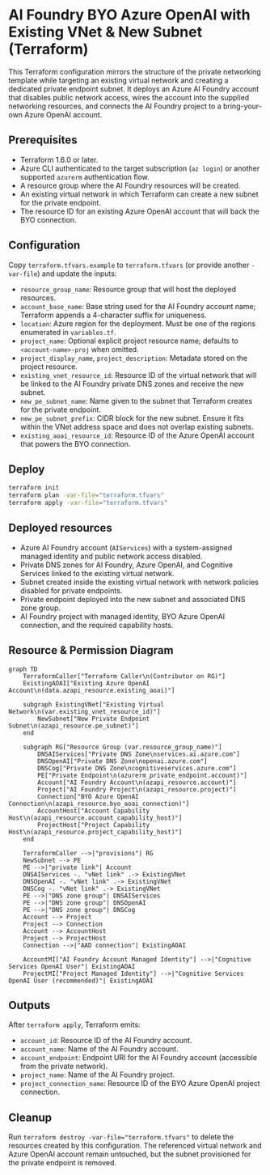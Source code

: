 # AI Foundry BYO Azure OpenAI with Existing VNet & New Subnet (Terraform)

This Terraform configuration mirrors the structure of the private networking template while targeting an existing virtual network and creating a dedicated private endpoint subnet. It deploys an Azure AI Foundry account that disables public network access, wires the account into the supplied networking resources, and connects the AI Foundry project to a bring-your-own Azure OpenAI account.

## Prerequisites

- Terraform 1.6.0 or later.
- Azure CLI authenticated to the target subscription (`az login`) or another supported `azurerm` authentication flow.
- A resource group where the AI Foundry resources will be created.
- An existing virtual network in which Terraform can create a new subnet for the private endpoint.
- The resource ID for an existing Azure OpenAI account that will back the BYO connection.

## Configuration

Copy `terraform.tfvars.example` to `terraform.tfvars` (or provide another `-var-file`) and update the inputs:

- `resource_group_name`: Resource group that will host the deployed resources.
- `account_base_name`: Base string used for the AI Foundry account name; Terraform appends a 4-character suffix for uniqueness.
- `location`: Azure region for the deployment. Must be one of the regions enumerated in `variables.tf`.
- `project_name`: Optional explicit project resource name; defaults to `<account-name>-proj` when omitted.
- `project_display_name`, `project_description`: Metadata stored on the project resource.
- `existing_vnet_resource_id`: Resource ID of the virtual network that will be linked to the AI Foundry private DNS zones and receive the new subnet.
- `new_pe_subnet_name`: Name given to the subnet that Terraform creates for the private endpoint.
- `new_pe_subnet_prefix`: CIDR block for the new subnet. Ensure it fits within the VNet address space and does not overlap existing subnets.
- `existing_aoai_resource_id`: Resource ID of the Azure OpenAI account that powers the BYO connection.

## Deploy

```bash
terraform init
terraform plan -var-file="terraform.tfvars"
terraform apply -var-file="terraform.tfvars"
```

## Deployed resources

- Azure AI Foundry account (`AIServices`) with a system-assigned managed identity and public network access disabled.
- Private DNS zones for AI Foundry, Azure OpenAI, and Cognitive Services linked to the existing virtual network.
- Subnet created inside the existing virtual network with network policies disabled for private endpoints.
- Private endpoint deployed into the new subnet and associated DNS zone group.
- AI Foundry project with managed identity, BYO Azure OpenAI connection, and the required capability hosts.

## Resource & Permission Diagram

```mermaid
graph TD
    TerraformCaller["Terraform Caller\n(Contributor on RG)"]
    ExistingAOAI["Existing Azure OpenAI Account\n(data.azapi_resource.existing_aoai)"]

    subgraph ExistingVNet["Existing Virtual Network\n(var.existing_vnet_resource_id)"]
        NewSubnet["New Private Endpoint Subnet\n(azapi_resource.pe_subnet)"]
    end

    subgraph RG["Resource Group (var.resource_group_name)"]
        DNSAIServices["Private DNS Zone\nservices.ai.azure.com"]
        DNSOpenAI["Private DNS Zone\nopenai.azure.com"]
        DNSCog["Private DNS Zone\ncognitiveservices.azure.com"]
        PE["Private Endpoint\n(azurerm_private_endpoint.account)"]
        Account["AI Foundry Account\n(azapi_resource.account)"]
        Project["AI Foundry Project\n(azapi_resource.project)"]
        Connection["BYO Azure OpenAI Connection\n(azapi_resource.byo_aoai_connection)"]
        AccountHost["Account Capability Host\n(azapi_resource.account_capability_host)"]
        ProjectHost["Project Capability Host\n(azapi_resource.project_capability_host)"]
    end

    TerraformCaller -->|"provisions"| RG
    NewSubnet --> PE
    PE -->|"private link"| Account
    DNSAIServices -. "vNet link" .-> ExistingVNet
    DNSOpenAI -. "vNet link" .-> ExistingVNet
    DNSCog -. "vNet link" .-> ExistingVNet
    PE -->|"DNS zone group"| DNSAIServices
    PE -->|"DNS zone group"| DNSOpenAI
    PE -->|"DNS zone group"| DNSCog
    Account --> Project
    Project --> Connection
    Account --> AccountHost
    Project --> ProjectHost
    Connection -->|"AAD connection"| ExistingAOAI

    AccountMI["AI Foundry Account Managed Identity"] -->|"Cognitive Services OpenAI User"| ExistingAOAI
    ProjectMI["Project Managed Identity"] -->|"Cognitive Services OpenAI User (recommended)"| ExistingAOAI
```

## Outputs

After `terraform apply`, Terraform emits:

- `account_id`: Resource ID of the AI Foundry account.
- `account_name`: Name of the AI Foundry account.
- `account_endpoint`: Endpoint URI for the AI Foundry account (accessible from the private network).
- `project_name`: Name of the AI Foundry project.
- `project_connection_name`: Resource ID of the BYO Azure OpenAI project connection.

## Cleanup

Run `terraform destroy -var-file="terraform.tfvars"` to delete the resources created by this configuration. The referenced virtual network and Azure OpenAI account remain untouched, but the subnet provisioned for the private endpoint is removed.
